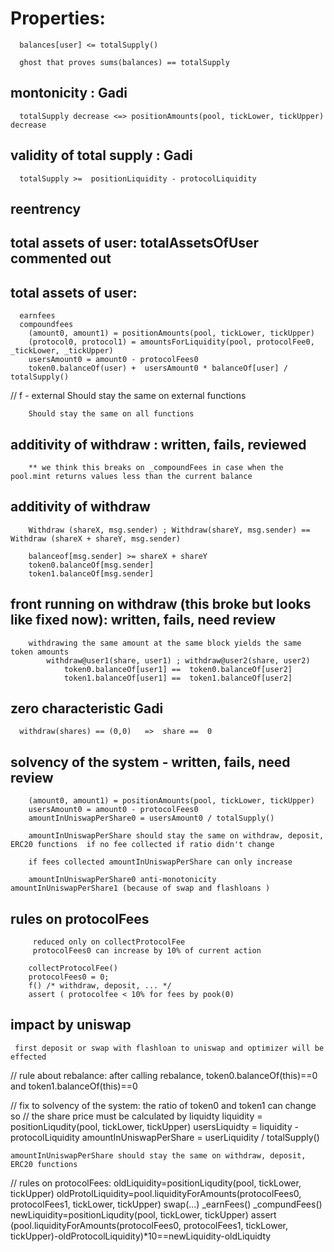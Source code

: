 
# Properties: 

      balances[user] <= totalSupply()

      ghost that proves sums(balances) == totalSupply

  ## montonicity : Gadi
      totalSupply decrease <=> positionAmounts(pool, tickLower, tickUpper) decrease

  ## validity of total supply : Gadi
      totalSupply >=  positionLiquidity - protocolLiquidity


 ## reentrency


  ## total assets of user: totalAssetsOfUser commented out
  ## total assets of user:
      earnfees
      compoundfees
        (amount0, amount1) = positionAmounts(pool, tickLower, tickUpper)
        (protocol0, protocol1) = amountsForLiquidity(pool, protocolFee0, _tickLower, _tickUpper)
        usersAmount0 = amount0 - protocolFees0
        token0.balanceOf(user) +  usersAmount0 * balanceOf[user] / totalSupply() 
        
// f - external
        Should stay the same on external functions

        Should stay the same on all functions

       

  ## additivity of withdraw : written, fails, reviewed 

        ** we think this breaks on _compoundFees in case when the pool.mint returns values less than the current balance 


  ## additivity of withdraw 
        Withdraw (shareX, msg.sender) ; Withdraw(shareY, msg.sender) == Withdraw (shareX + shareY, msg.sender)

        balanceof[msg.sender] >= shareX + shareY 
        token0.balanceOf[msg.sender]
        token1.balanceOf[msg.sender]

      

    
  ## front running on withdraw (this broke but looks like fixed now): written, fails, need review
        withdrawing the same amount at the same block yields the same token amounts 
            withdraw@user1(share, user1) ; withdraw@user2(share, user2) 
                token0.balanceOf[user1] ==  token0.balanceOf[user2]
                token1.balanceOf[user1] ==  token1.balanceOf[user2] 
 

  ## zero characteristic  Gadi
      withdraw(shares) == (0,0)   =>  share ==  0


  ## solvency of the system  - written, fails, need review 
         
        (amount0, amount1) = positionAmounts(pool, tickLower, tickUpper)
        usersAmount0 = amount0 - protocolFees0
        amountInUniswapPerShare0 = usersAmount0 / totalSupply()

        amountInUniswapPerShare should stay the same on withdraw, deposit, ERC20 functions  if no fee collected if ratio didn't change

        if fees collected amountInUniswapPerShare can only increase    

        amountInUniswapPerShare0 anti-monotonicity amountInUniswapPerShare1 (because of swap and flashloans )
        

  ## rules on protocolFees
         reduced only on collectProtocolFee
         protocolFees0 can increase by 10% of current action 

        collectProtocolFee()
        protocolFees0 = 0; 
        f() /* withdraw, deposit, ... */
        assert ( protocolfee < 10% for fees by pook(0)
        

 
  ## impact by uniswap
     first deposit or swap with flashloan to uniswap and optimizer will be effected 

// rule about rebalance:
after calling rebalance, token0.balanceOf(this)==0 and token1.balanceOf(this)==0

// fix to solvency of the system: the ratio of token0 and token1 can change so // the share price must be calculated by liquidty
    liquidity = positionLiqudity(pool, tickLower, tickUpper)
    usersLiquidty = liquidity - protocolLiquidity
    amountInUniswapPerShare = userLiquidity / totalSupply()

    amountInUniswapPerShare should stay the same on withdraw, deposit, ERC20 functions    

// rules on protocolFees:
oldLiquidity=positionLiqudity(pool, tickLower, tickUpper)
oldProtolLiquidity=pool.liquidityForAmounts(protocolFees0, protocolFees1, tickLower, tickUpper)
swap(…)
_earnFees()
_compundFees()
newLiquidity=positionLiqudity(pool, tickLower, tickUpper)
assert (pool.liquidityForAmounts(protocolFees0, protocolFees1, tickLower, tickUpper)-oldProtocolLiquidity)*10==newLiquidity-oldLiquidty